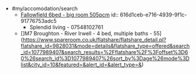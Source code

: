 - #my/accomodation/search
	- [Fallowfield 6bed - big room 505pcm](https://www.spareroom.co.uk/flatshare/flatshare_detail.pl?flatshare_id=15388035&mode=contact&submode=bytel&flatshare_type=offered&search_id=1077989407&search_results=%2Fflatshare%2F%3Fsearch_id%3D1077989407%26&city_id=10&featured=&alert_id=&alert_type=&upgrade_required=0&)
	  id:: 616d1ceb-e716-4939-9f1c-91776753adc5
		- Splendid living - 07548102761
	- []M7 Broughton - River Irwell - 4 bed, multiple baths - 55](https://www.spareroom.co.uk/flatshare/flatshare_detail.pl?flatshare_id=9828031&mode=details&flatshare_type=offered&search_id=1077989407&search_results=%2Fflatshare%2F%3Foffset%3D60%26search_id%3D1077989407%26sort_by%3Dage%26mode%3Dlist&city_id=10&featured=&alert_id=&alert_type=&)